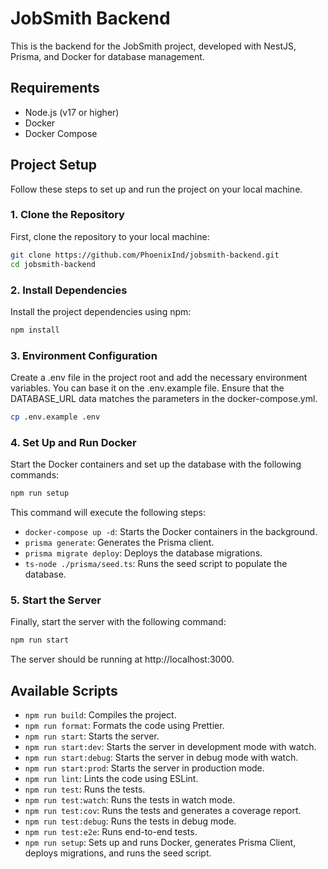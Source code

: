 # JobSmith Backend

This is the backend for the JobSmith project, developed with NestJS, Prisma, and Docker for database management.

## Requirements

- Node.js (v17 or higher)
- Docker
- Docker Compose

## Project Setup

Follow these steps to set up and run the project on your local machine.

### 1. Clone the Repository

First, clone the repository to your local machine:

```bash
git clone https://github.com/PhoenixInd/jobsmith-backend.git
cd jobsmith-backend
```

### 2. Install Dependencies

Install the project dependencies using npm:

```bash
npm install
```

### 3. Environment Configuration

Create a .env file in the project root and add the necessary environment variables. You can base it on the .env.example file. Ensure that the DATABASE_URL data matches the parameters in the docker-compose.yml.

```bash
cp .env.example .env
```

### 4. Set Up and Run Docker

Start the Docker containers and set up the database with the following commands:

```bash
npm run setup
```

This command will execute the following steps:
- `docker-compose up -d`: Starts the Docker containers in the background.
- `prisma generate`: Generates the Prisma client.
- `prisma migrate deploy`: Deploys the database migrations.
- `ts-node ./prisma/seed.ts`: Runs the seed script to populate the database.

### 5. Start the Server

Finally, start the server with the following command:

```bash
npm run start
```

The server should be running at http://localhost:3000.

## Available Scripts

- `npm run build`: Compiles the project.
- `npm run format`: Formats the code using Prettier.
- `npm run start`: Starts the server.
- `npm run start:dev`: Starts the server in development mode with watch.
- `npm run start:debug`: Starts the server in debug mode with watch.
- `npm run start:prod`: Starts the server in production mode.
- `npm run lint`: Lints the code using ESLint.
- `npm run test`: Runs the tests.
- `npm run test:watch`: Runs the tests in watch mode.
- `npm run test:cov`: Runs the tests and generates a coverage report.
- `npm run test:debug`: Runs the tests in debug mode.
- `npm run test:e2e`: Runs end-to-end tests.
- `npm run setup`: Sets up and runs Docker, generates Prisma Client, deploys migrations, and runs the seed script.

